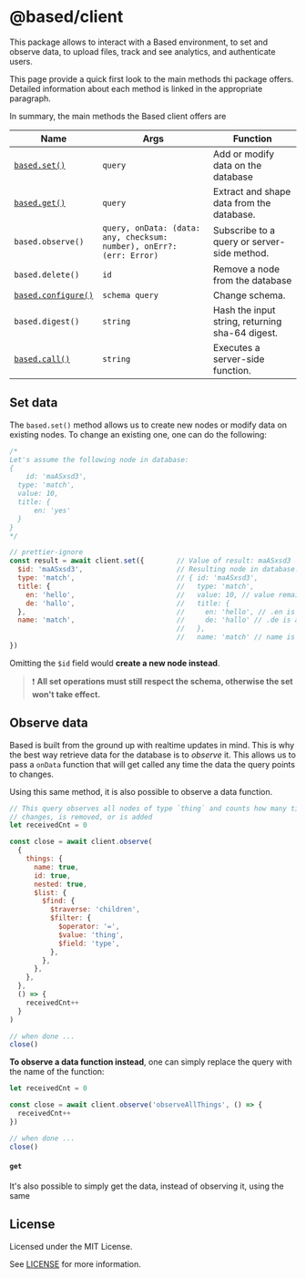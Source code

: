 # @based/client

This package allows to interact with a Based environment, to set and observe data, to upload files, track and see analytics, and authenticate users.

This page provide a quick first look to the main methods thi package offers. Detailed information about each method is linked in the appropriate paragraph.

In summary, the main methods the Based client offers are

| Name                             | Args                                                                 | Function                                        |
| -------------------------------- | -------------------------------------------------------------------- | ----------------------------------------------- |
| [`based.set()`](set.md)          | `query`                                                              | Add or modify data on the database              |
| [`based.get()`](get.md)          | `query`                                                              | Extract and shape data from the database.       |
| `based.observe()`                | `query, onData: (data: any, checksum: number), onErr?: (err: Error)` | Subscribe to a query or server-side method.     |
| `based.delete()`                 | `id`                                                                 | Remove a node from the database                 |
| [`based.configure()`](schema.md) | `schema query`                                                       | Change schema.                                  |
| `based.digest()`                 | `string`                                                             | Hash the input string, returning sha-64 digest. |
| [`based.call()`](functions.md)   | `string`                                                             | Executes a server-side function.                |

## Set data

The `based.set()` method allows us to create new nodes or modify data on existing nodes. To change an existing one, one can do the following:

```js
/*
Let's assume the following node in database:
{
    id: 'maASxsd3',
  type: 'match',
  value: 10,
  title: {
      en: 'yes'
  }
}
*/

// prettier-ignore
const result = await client.set({        // Value of result: maASxsd3
  $id: 'maASxsd3',                       // Resulting node in database:
  type: 'match',                         // { id: 'maASxsd3',
  title: {                               //   type: 'match',
    en: 'hello',                         //   value: 10, // value remains
    de: 'hallo',                         //   title: {
  },                                     //     en: 'hello', // .en is overwritten
  name: 'match',                         //     de: 'hallo' // .de is added
                                         //   },
                                         //   name: 'match' // name is added
})
```

Omitting the `$id` field would **create a new node instead**.

> :exclamation: **All set operations must still respect the schema, otherwise the set won't take effect.**

## Observe data

Based is built from the ground up with realtime updates in mind. This is why the best way retrieve data for the database is to _observe_ it. This allows us to pass a `onData` function that will get called any time the data the query points to changes.

Using this same method, it is also possible to observe a data function.

```js
// This query observes all nodes of type `thing` and counts how many time any of them
// changes, is removed, or is added
let receivedCnt = 0

const close = await client.observe(
  {
    things: {
      name: true,
      id: true,
      nested: true,
      $list: {
        $find: {
          $traverse: 'children',
          $filter: {
            $operator: '=',
            $value: 'thing',
            $field: 'type',
          },
        },
      },
    },
  },
  () => {
    receivedCnt++
  }
)

// when done ...
close()
```

**To observe a data function instead**, one can simply replace the query with the name of the function:

```js
let receivedCnt = 0

const close = await client.observe('observeAllThings', () => {
  receivedCnt++
})

// when done ...
close()
```

#### `get`

It's also possible to simply get the data, instead of observing it, using the same

## License

Licensed under the MIT License.

See [LICENSE](./LICENSE) for more information.

